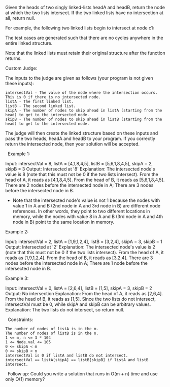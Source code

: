 Given the heads of two singly linked-lists headA and headB, return the node at which the two lists intersect. If the two linked lists have no intersection at all, return null.

For example, the following two linked lists begin to intersect at node c1:

The test cases are generated such that there are no cycles anywhere in the entire linked structure.

Note that the linked lists must retain their original structure after the function returns.

Custom Judge:

The inputs to the judge are given as follows (your program is not given these inputs):


	intersectVal - The value of the node where the intersection occurs. This is 0 if there is no intersected node.
	listA - The first linked list.
	listB - The second linked list.
	skipA - The number of nodes to skip ahead in listA (starting from the head) to get to the intersected node.
	skipB - The number of nodes to skip ahead in listB (starting from the head) to get to the intersected node.


The judge will then create the linked structure based on these inputs and pass the two heads, headA and headB to your program. If you correctly return the intersected node, then your solution will be accepted.

 
Example 1:

Input: intersectVal = 8, listA = [4,1,8,4,5], listB = [5,6,1,8,4,5], skipA = 2, skipB = 3
Output: Intersected at '8'
Explanation: The intersected node's value is 8 (note that this must not be 0 if the two lists intersect).
From the head of A, it reads as [4,1,8,4,5]. From the head of B, it reads as [5,6,1,8,4,5]. There are 2 nodes before the intersected node in A; There are 3 nodes before the intersected node in B.
- Note that the intersected node's value is not 1 because the nodes with value 1 in A and B (2nd node in A and 3rd node in B) are different node references. In other words, they point to two different locations in memory, while the nodes with value 8 in A and B (3rd node in A and 4th node in B) point to the same location in memory.


Example 2:

Input: intersectVal = 2, listA = [1,9,1,2,4], listB = [3,2,4], skipA = 3, skipB = 1
Output: Intersected at '2'
Explanation: The intersected node's value is 2 (note that this must not be 0 if the two lists intersect).
From the head of A, it reads as [1,9,1,2,4]. From the head of B, it reads as [3,2,4]. There are 3 nodes before the intersected node in A; There are 1 node before the intersected node in B.


Example 3:

Input: intersectVal = 0, listA = [2,6,4], listB = [1,5], skipA = 3, skipB = 2
Output: No intersection
Explanation: From the head of A, it reads as [2,6,4]. From the head of B, it reads as [1,5]. Since the two lists do not intersect, intersectVal must be 0, while skipA and skipB can be arbitrary values.
Explanation: The two lists do not intersect, so return null.


 
Constraints:


	The number of nodes of listA is in the m.
	The number of nodes of listB is in the n.
	1 <= m, n <= 3 * 104
	1 <= Node.val <= 105
	0 <= skipA < m
	0 <= skipB < n
	intersectVal is 0 if listA and listB do not intersect.
	intersectVal == listA[skipA] == listB[skipB] if listA and listB intersect.


 
Follow up: Could you write a solution that runs in O(m + n) time and use only O(1) memory?